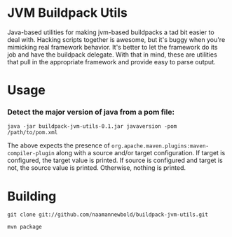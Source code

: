 # JVM Buildpack Utils

Java-based utilities for making jvm-based buildpacks a tad
bit easier to deal with. Hacking scripts together is awesome,
but it's buggy when you're mimicking real framework behavior.
It's better to let the framework do its job and have the
buildpack delegate. With that in mind, these are utilities
that pull in the appropriate framework and provide easy to
parse output.

# Usage

### Detect the major version of java from a pom file:

`java -jar buildpack-jvm-utils-0.1.jar javaversion -pom /path/to/pom.xml`

The above expects the presence of `org.apache.maven.plugins:maven-compiler-plugin`
along with a source and/or target configuration. If target is configured, the 
target value is printed. If source is configured and target is not, the source
value is printed. Otherwise, nothing is printed.

# Building

`git clone git://github.com/naamannewbold/buildpack-jvm-utils.git`

`mvn package`
